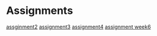 # Assignments
[assginment2](https://github.com/Wuluyao/Assignments/blob/master/assignment2.ipynb)
[assignment3](https://github.com/Wuluyao/Assignments/blob/master/assignment3.ipynb)
[assignment4](https://github.com/Wuluyao/Assignments/blob/master/assignment4.ipynb)
[assignment week6](https://github.com/Wuluyao/Assignments/blob/master/Assignment%20week%206.ipynb)
